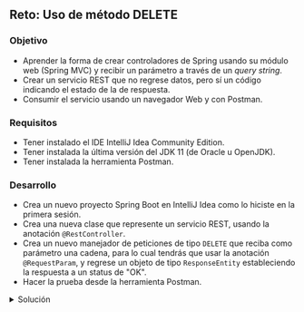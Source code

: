 ## Reto: Uso de método DELETE

### Objetivo
- Aprender la forma de crear controladores de Spring usando su módulo web (Spring MVC) y recibir un parámetro a través de un *query string*.
- Crear un servicio REST que no regrese datos, pero sí un código indicando el estado de la de respuesta.
- Consumir el servicio usando un navegador Web y con Postman.

### Requisitos
- Tener instalado el IDE IntelliJ Idea Community Edition.
- Tener instalada la última versión del JDK 11 (de Oracle u OpenJDK).
- Tener instalada la herramienta Postman.

### Desarrollo
- Crea un nuevo proyecto Spring Boot en IntelliJ Idea como lo hiciste en la primera sesión.
- Crea una nueva clase que represente un servicio REST, usando la anotación `@RestController`.
- Crea un nuevo manejador de peticiones de tipo `DELETE` que reciba como parámetro una cadena, para lo cual tendrás que usar la anotación `@RequestParam`, y regrese un objeto de tipo `ResponseEntity` estableciendo la respuesta a un status de "OK".
- Hacer la prueba desde la herramienta Postman.

<details>
	<summary>Solución</summary>
  
1. Crea un proyecto Maven usando Spring Initializr desde el IDE IntelliJIdea como lo hiciste en la primera sesión.

2. En la ventana que se abre selecciona las siguientes opciones:
- Grupo, artefacto y nombre del proyecto.
- Tipo de proyecto: **Maven Project**.
- Lenguaje: **Java**.
- Forma de empaquetar la aplicación: **jar**.
- **Versión de Java: 11**.

3. Elige **Spring Web** como la única dependencia del proyecto:

4. Dale un nombre y una ubicación al proyecto y presiona el botón `Finish`.

5. En el proyecto que se acaba de crear debes tener el siguiente paquete: `org.bedu.java.backend.sesion2.reto3`. Dentro de ese paquete crea un subpaquete con el nombre de `controllers`.

![imagen](img/img_01.png)

6. Dentro del paquete crea una nueva clase llamada `SaludoController`. Para indicar a Spring que este componente es un servicio REST decorara la clase con la anotación `@RestController`:

```java
@RestController
public class SaludoController {

}
```

8. Esta clase tendrá un solo método o manejador de llamadas, el cual recibirá un parámetro de tipo `String` y regresará un objeto de tipo `ResponseEntity`.

```java
    public ResponseEntity saluda(@RequestParam String id){
        return ResponseEntity.status(HttpStatus.OK).build();
    }
```

Para indicar que este método es un manejador de peticiones debemos indicar qué tipo de operaciones manejará (el verbo HTTP que soportará) en este caso se usará el verbo **DELETE**. La anotación que se usrá es `@DeleteMapping` a la cual hay que indicarle la URL de las peticiones que manejará. En este caso será la ruta `saludo`.

El método completo queda de la siguiente forma:

```java
    @DeleteMapping("/saludo")
    public ResponseEntity saluda(@RequestParam String id){
        return ResponseEntity.status(HttpStatus.OK).build();
    }
```

9. Ejecuta la aplicación.

10. Ahora, in *Postman* crea una nueva petición de tipo `DELETE` hacia la URL **http://localhost:8080/saludo?id=Beto**. 

![imagen](img/img_02.png)

11. Presiona el botón `Send`. Una vez que recibas la respuesta, debes ver una salida similar en el panel de respuestas:

![imagen](img/img_03.png)
  
</details>

